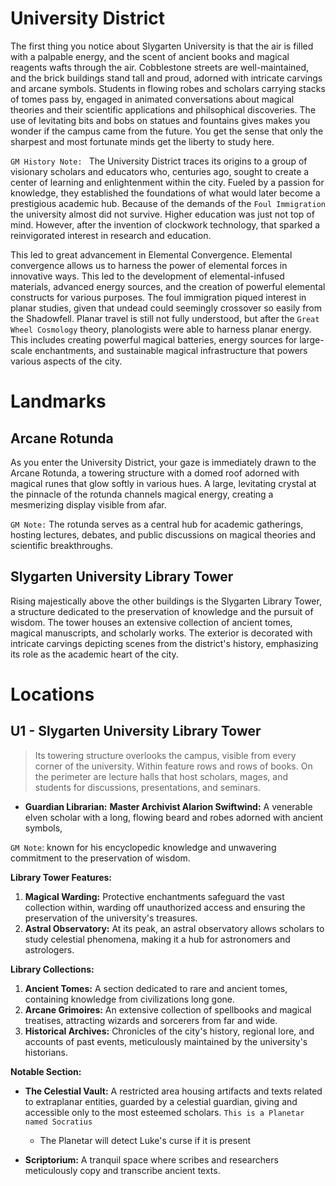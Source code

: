 # University District

The first thing you notice about Slygarten University is that the air is filled with a palpable energy, and the scent of ancient books and magical reagents wafts through the air. Cobblestone streets are well-maintained, and the brick buildings stand tall and proud, adorned with intricate carvings and arcane symbols. Students in flowing robes and scholars carrying stacks of tomes pass by, engaged in animated conversations about magical theories and their scientific applications and philsophical discoveries. The use of levitating bits and bobs on statues and fountains gives makes you wonder if the campus came from the future. You get the sense that only the sharpest and most fortunate minds get the liberty to study here.

`GM History Note: ` The University District traces its origins to a group of visionary scholars and educators who, centuries ago, sought to create a center of learning and enlightenment within the city. Fueled by a passion for knowledge, they established the foundations of what would later become a prestigious academic hub. Because of the demands of the `Foul Immigration` the university almost did not survive. Higher education was just not top of mind. However, after the invention of clockwork technology, that sparked a reinvigorated interest in research and education.

This led to great advancement in Elemental Convergence. Elemental convergence allows us to harness the power of elemental forces in innovative ways. This led to the development of elemental-infused materials, advanced energy sources, and the creation of powerful elemental constructs for various purposes. The foul immigration piqued interest in planar studies, given that undead could seemingly crossover so easily from the Shadowfell. Planar travel is still not fully understood, but after the `Great Wheel Cosmology` theory, planologists were able to harness planar energy. This includes creating powerful magical batteries, energy sources for large-scale enchantments, and sustainable magical infrastructure that powers various aspects of the city.

# Landmarks

## Arcane Rotunda

As you enter the University District, your gaze is immediately drawn to the Arcane Rotunda, a towering structure with a domed roof adorned with magical runes that glow softly in various hues. A large, levitating crystal at the pinnacle of the rotunda channels magical energy, creating a mesmerizing display visible from afar.

`GM Note:` The rotunda serves as a central hub for academic gatherings, hosting lectures, debates, and public discussions on magical theories and scientific breakthroughs.

## Slygarten University Library Tower

Rising majestically above the other buildings is the Slygarten Library Tower, a structure dedicated to the preservation of knowledge and the pursuit of wisdom. The tower houses an extensive collection of ancient tomes, magical manuscripts, and scholarly works. The exterior is decorated with intricate carvings depicting scenes from the district's history, emphasizing its role as the academic heart of the city.

# Locations

## U1 - Slygarten University Library Tower

> Its towering structure overlooks the campus, visible from every corner of the university. Within feature rows and rows of books. On the perimeter are lecture halls that host scholars, mages, and students for discussions, presentations, and seminars.

- **Guardian Librarian:** **Master Archivist Alarion Swiftwind:** A venerable elven scholar with a long, flowing beard and robes adorned with ancient symbols, 

`GM Note`: known for his encyclopedic knowledge and unwavering commitment to the preservation of wisdom.

**Library Tower Features:**  
1. **Magical Warding:** Protective enchantments safeguard the vast collection within, warding off unauthorized access and ensuring the preservation of the university's treasures.  
2. **Astral Observatory:** At its peak, an astral observatory allows scholars to study celestial phenomena, making it a hub for astronomers and astrologers.

**Library Collections:**
1. **Ancient Tomes:** A section dedicated to rare and ancient tomes, containing knowledge from civilizations long gone.
2. **Arcane Grimoires:** An extensive collection of spellbooks and magical treatises, attracting wizards and sorcerers from far and wide.
3. **Historical Archives:** Chronicles of the city's history, regional lore, and accounts of past events, meticulously maintained by the university's historians.

**Notable Section:**
- **The Celestial Vault:** A restricted area housing artifacts and texts related to extraplanar entities, guarded by a celestial guardian, giving and accessible only to the most esteemed scholars. `This is a Planetar named Socratius`
    - The Planetar will detect Luke's curse if it is present

- **Scriptorium:** A tranquil space where scribes and researchers meticulously copy and transcribe ancient texts.


